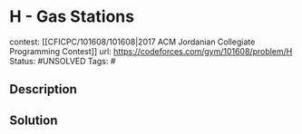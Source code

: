 # H - Gas Stations

contest: [[CFICPC/101608/101608|2017 ACM Jordanian Collegiate Programming Contest]]
url: https://codeforces.com/gym/101608/problem/H
Status: #UNSOLVED
Tags: #

## Description

## Solution

